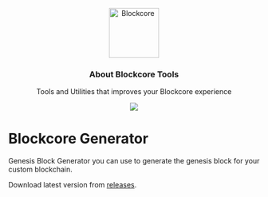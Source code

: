 <p align="center">
  <p align="center">
    <img src="https://avatars3.githubusercontent.com/u/53176002?s=200&v=4" height="100" alt="Blockcore" />
  </p>
  <h3 align="center">
    About Blockcore Tools
  </h3>
  <p align="center">
    Tools and Utilities that improves your Blockcore experience
  </p>
  <p align="center">
      <a href="https://github.com/block-core/blockcore.explorer/actions"><img src="https://github.com/block-core/blockcore-tools/workflows/Build/badge.svg" /></a>
  </p>
</p>

# Blockcore Generator

Genesis Block Generator you can use to generate the genesis block for your custom blockchain.

Download latest version from [releases](releases).